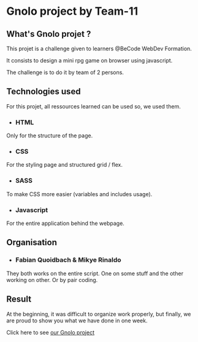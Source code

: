 # Gnolo project by Team-11

## What's Gnolo projet ?

This projet is a challenge given to learners @BeCode WebDev Formation.

It consists to design a mini rpg game on browser using javascript.

The challenge is to do it by team of 2 persons.

## Technologies used

For this projet, all ressources learned can be used so, we used them.

* ### HTML

Only for the structure of the page.

* ### CSS 

For the styling page and structured grid / flex.

* ### SASS 

To make CSS more easier (variables and includes usage).

* ### Javascript
 
For the entire application behind the webpage.

## Organisation

* ### Fabian Quoidbach & Mikye Rinaldo

They both works on the entire script.
One on some stuff and the other working on other.
Or by pair coding.

## Result

At the beginning, it was difficult to organize work properly, but finally, we are proud to show you what we have done in one week.

Click here to see [our Gnolo project](https://fabquo.github.io/jsgame/ "Gnolo Project")